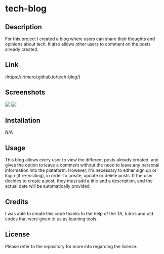 # tech-blog
## Description
For this project I created a blog where users can share their thoughts and opinions about tech. It also allows other users to comment on the posts already created.

## Link
(https://irimeroi.github.io/tech-blog/)

## Screenshots
![](./public/screenshots/Screenshot%202023-12-31%20at%2012.52.05 PM.png)
![](./public/screenshots/Screenshot%202023-12-31%20at%2012.52.45 PM.png)

## Installation
N/A

## Usage
This blog allows every user to view the different posts already created, and gives the option to leave a comment without the need to leave any personal information into the plataform. However, it's necessary to either sign up or login (if re-visiting), in order to create, update or delete posts. If the user decides to create a post, they must add a title and a description, and the actual date will be automatically provided.

## Credits
I was able to create this code thanks to the help of the TA, tutors and old codes that were given to us as learning tools.

## License
Please refer to the repository for more info regarding the license.
